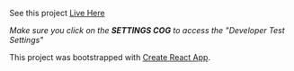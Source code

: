 See this project [Live Here](http://alanthinks.com/projects/medical-audit-app)

_Make sure you click on the **SETTINGS COG** to access the "Developer Test Settings"_

This project was bootstrapped with [Create React App](https://github.com/facebook/create-react-app).
